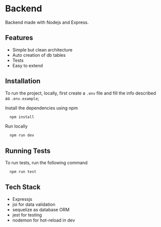 
# Backend

Backend made with Nodejs and Express.


## Features

- Simple but clean architecture
- Auto creation of db tables
- Tests
- Easy to extend


## Installation

To run the project, locally, first create a `.env` file and fill the info described as `.env.example`;

Install the dependencies using npm

```bash
  npm install
```

Run locally

```bash
  npm run dev
```
    
## Running Tests

To run tests, run the following command

```bash
  npm run test
```


## Tech Stack

 - Expressjs
 - joi for data validation
 - sequelize as database ORM
 - jest for testing
 - nodemon for hot-reload in dev

